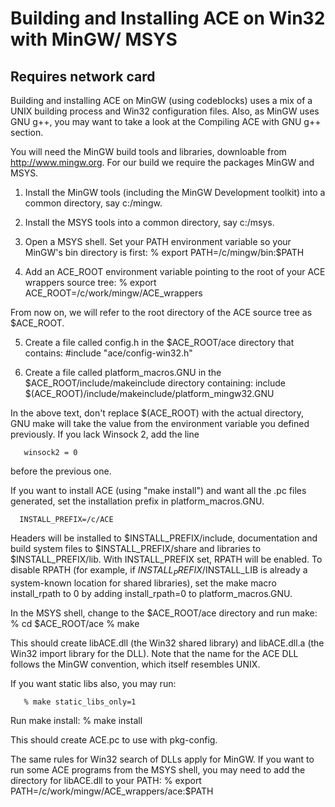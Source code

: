 Building and Installing ACE on Win32 with MinGW/ MSYS
=====================================================

## Requires network card

Building and installing ACE on MinGW (using codeblocks) uses a mix of a UNIX building process and Win32 configuration files. Also, as MinGW uses GNU g++, you may want to take a look at the Compiling ACE with GNU g++ section.

You will need the MinGW build tools and libraries, downloable from http://www.mingw.org.
For our build we require the packages MinGW and MSYS.

1. Install the MinGW tools (including the MinGW Development toolkit) into a common directory, say c:/mingw.

2. Install the MSYS tools into a common directory, say c:/msys.

3. Open a MSYS shell. Set your PATH environment variable so your MinGW's bin directory is first:
       % export PATH=/c/mingw/bin:$PATH

4. Add an ACE_ROOT environment variable pointing to the root of your ACE wrappers source tree:
       % export ACE_ROOT=/c/work/mingw/ACE_wrappers

From now on, we will refer to the root directory of the ACE source tree as $ACE_ROOT.

5. Create a file called config.h in the $ACE_ROOT/ace directory that contains:
       #include "ace/config-win32.h"

6. Create a file called platform_macros.GNU in the $ACE_ROOT/include/makeinclude directory containing:
       include $(ACE_ROOT)/include/makeinclude/platform_mingw32.GNU

In the above text, don't replace $(ACE_ROOT) with the actual directory, GNU make will take the value from the environment variable you defined previously.
If you lack Winsock 2, add the line

       winsock2 = 0

before the previous one.

If you want to install ACE (using "make install") and want all the .pc files generated, set the installation prefix in platform_macros.GNU.

      INSTALL_PREFIX=/c/ACE

Headers will be installed to $INSTALL_PREFIX/include, documentation and build system files to $INSTALL_PREFIX/share and libraries to $INSTALL_PREFIX/lib. With INSTALL_PREFIX set, RPATH will be enabled. To disable RPATH (for example, if $INSTALL_PREFIX/$INSTALL_LIB is already a system-known location for shared libraries), set the make macro install_rpath to 0 by adding install_rpath=0 to platform_macros.GNU.

In the MSYS shell, change to the $ACE_ROOT/ace directory and run make:
       % cd $ACE_ROOT/ace
       % make

This should create libACE.dll (the Win32 shared library) and libACE.dll.a (the Win32 import library for the DLL). Note that the name for the ACE DLL follows the MinGW convention, which itself resembles UNIX.

If you want static libs also, you may run:

       % make static_libs_only=1

Run make install:
       % make install

This should create ACE.pc to use with pkg-config.

The same rules for Win32 search of DLLs apply for MinGW. If you want to run some ACE programs from the MSYS shell, you may need to add the directory for libACE.dll to your PATH:
       % export PATH=/c/work/mingw/ACE_wrappers/ace:$PATH
